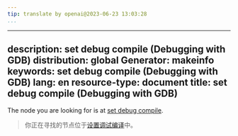 ```yaml
---
tip: translate by openai@2023-06-23 13:03:28
...
```

---
description: set debug compile (Debugging with GDB)
distribution: global
Generator: makeinfo
keywords: set debug compile (Debugging with GDB)
lang: en
resource-type: document
title: set debug compile (Debugging with GDB)
---

The node you are looking for is at [set debug compile](Compiling-and-Injecting-Code.html#set-debug-compile).

> 你正在寻找的节点位于[设置调试编译](Compiling-and-Injecting-Code.html#set-debug-compile)中。
